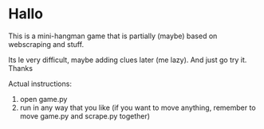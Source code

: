 # Hallo

This is a mini-hangman game that is partially (maybe) based on webscraping and stuff. 

Its le very difficult, maybe adding clues later (me lazy). And just go try it. Thanks


Actual instructions:
1. open game.py
2. run in any way that you like (if you want to move anything, remember to move game.py and scrape.py together)